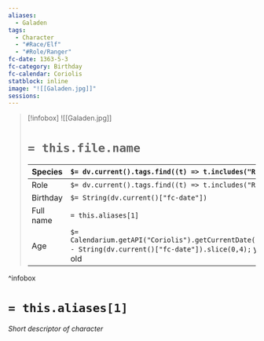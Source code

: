 ```yaml
---
aliases:
  - Galaden
tags:
  - Character
  - "#Race/Elf"
  - "#Role/Ranger"
fc-date: 1363-5-3
fc-category: Birthday
fc-calendar: Coriolis
statblock: inline
image: "![[Galaden.jpg]]"
sessions:
---
```

> [!infobox]
> ![[Galaden.jpg]]
> # `= this.file.name`
> | Species | `$= dv.current().tags.find((t) => t.includes("Race"))` |
> | ---- | ---- |
> | Role | `$= dv.current().tags.find((t) => t.includes("Role"))` |
> | Birthday | `$= String(dv.current()["fc-date"])` |
> | Full name | `= this.aliases[1]`|
> | Age | `$= Calendarium.getAPI("Coriolis").getCurrentDate().year - String(dv.current()["fc-date"]).slice(0,4);` years old|
^infobox
# `= this.aliases[1]`
*Short descriptor of character*
